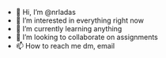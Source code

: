 - 👋 Hi, I’m @nrladas
- 👀 I’m interested in everything right now
- 🌱 I’m currently learning anything
- 💞️ I’m looking to collaborate on assignments
- 📫 How to reach me dm, email

<!---
nrladas/nrladas is a ✨ special ✨ repository because its `README.md` (this file) appears on your GitHub profile.
You can click the Preview link to take a look at your changes.
--->
